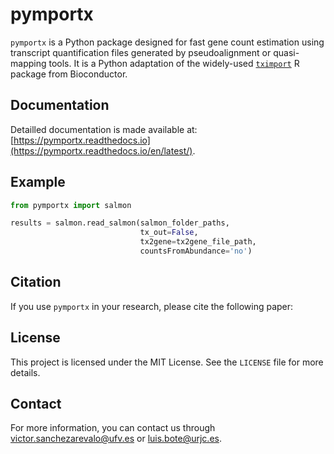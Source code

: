 # pymportx
`pymportx` is a Python package designed for fast gene count estimation using transcript quantification files generated by pseudoalignment or quasi-mapping tools. It is a Python adaptation of the widely-used [`tximport`](https://bioconductor.org/packages/release/bioc/html/tximport.html) R package from Bioconductor.

## Documentation
Detailled documentation is made available at: [https://pymportx.readthedocs.io](https://pymportx.readthedocs.io/en/latest/). 

## Example
```python
from pymportx import salmon

results = salmon.read_salmon(salmon_folder_paths,
                             tx_out=False,
                             tx2gene=tx2gene_file_path,
                             countsFromAbundance='no')
```

## Citation

If you use `pymportx` in your research, please cite the following paper:

## License
This project is licensed under the MIT License. See the `LICENSE` file for more details.

## Contact
For more information, you can contact us through victor.sanchezarevalo@ufv.es or luis.bote@urjc.es.
